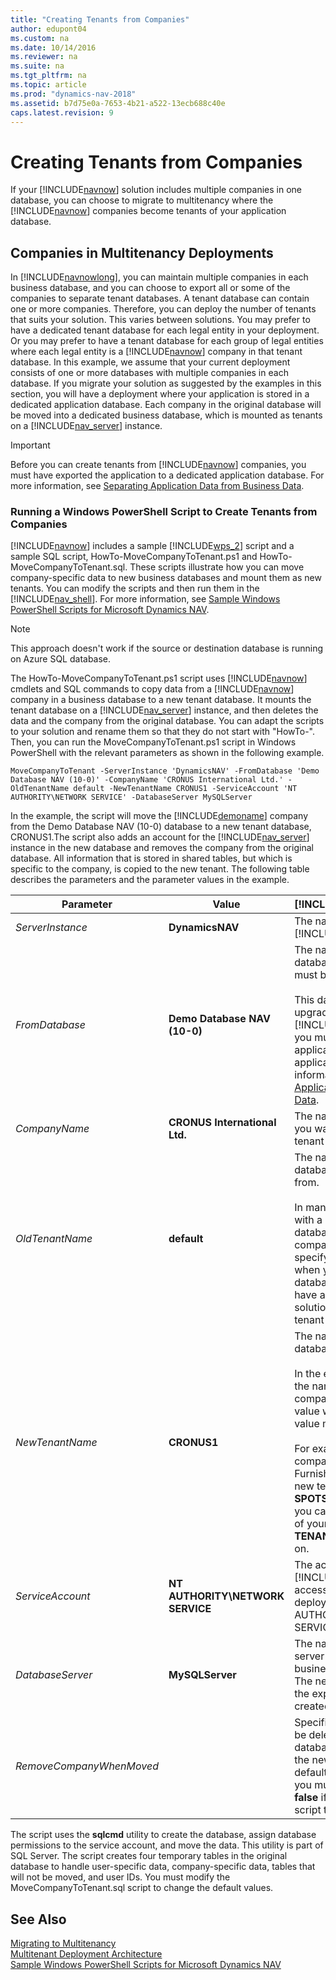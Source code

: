 ```yaml
---
title: "Creating Tenants from Companies"
author: edupont04
ms.custom: na
ms.date: 10/14/2016
ms.reviewer: na
ms.suite: na
ms.tgt_pltfrm: na
ms.topic: article
ms.prod: "dynamics-nav-2018"
ms.assetid: b7d75e0a-7653-4b21-a522-13ecb688c40e
caps.latest.revision: 9
---
```

# Creating Tenants from Companies
If your [!INCLUDE[navnow](includes/navnow_md.md)] solution includes multiple companies in one database, you can choose to migrate to multitenancy where the [!INCLUDE[navnow](includes/navnow_md.md)] companies become tenants of your application database.  

## Companies in Multitenancy Deployments  
 In [!INCLUDE[navnowlong](includes/navnowlong_md.md)], you can maintain multiple companies in each business database, and you can choose to export all or some of the companies to separate tenant databases. A tenant database can contain one or more companies. Therefore, you can deploy the number of tenants that suits your solution. This varies between solutions. You may prefer to have a dedicated tenant database for each legal entity in your deployment. Or you may prefer to have a tenant database for each group of legal entities where each legal entity is a [!INCLUDE[navnow](includes/navnow_md.md)] company in that tenant database. In this example, we assume that your current deployment consists of one or more databases with multiple companies in each database. If you migrate your solution as suggested by the examples in this section, you will have a deployment where your application is stored in a dedicated application database. Each company in the original database will be moved into a dedicated business database, which is mounted as tenants on a [!INCLUDE[nav_server](includes/nav_server_md.md)] instance.  

> [!IMPORTANT]  
>  Before you can create tenants from [!INCLUDE[navnow](includes/navnow_md.md)] companies, you must have exported the application to a dedicated application database. For more information, see [Separating Application Data from Business Data](Separating-Application-Data-from-Business-Data.md).  

### Running a Windows PowerShell Script to Create Tenants from Companies
 
 [!INCLUDE[navnow](includes/navnow_md.md)] includes a sample [!INCLUDE[wps_2](includes/wps_2_md.md)] script and a sample SQL script, HowTo-MoveCompanyToTenant.ps1 and HowTo-MoveCompanyToTenant.sql. These scripts illustrate how you can move company-specific data to new business databases and mount them as new tenants. You can modify the scripts and then run them in the [!INCLUDE[nav_shell](includes/nav_shell_md.md)]. For more information, see [Sample Windows PowerShell Scripts for Microsoft Dynamics NAV](Sample-Windows-PowerShell-Scripts-for-Microsoft-Dynamics-NAV.md). 

> [!NOTE]
> This approach doesn't work if the source or destination database is running on Azure SQL database. 

 The HowTo-MoveCompanyToTenant.ps1 script uses [!INCLUDE[navnow](includes/navnow_md.md)] cmdlets and SQL commands to copy data from a [!INCLUDE[navnow](includes/navnow_md.md)] company in a business database to a new tenant database. It mounts the tenant database on a [!INCLUDE[nav_server](includes/nav_server_md.md)] instance, and then deletes the data and the company from the original database. You can adapt the scripts to your solution and rename them so that they do not start with "HowTo-". Then, you can run the MoveCompanyToTenant.ps1 script in Windows PowerShell with the relevant parameters as shown in the following example.  

```  
MoveCompanyToTenant -ServerInstance 'DynamicsNAV' -FromDatabase 'Demo Database NAV (10-0)' -CompanyName 'CRONUS International Ltd.' -OldTenantName default -NewTenantName CRONUS1 -ServiceAccount 'NT AUTHORITY\NETWORK SERVICE' -DatabaseServer MySQLServer  
```  

 In the example, the script will move the [!INCLUDE[demoname](includes/demoname_md.md)] company from the Demo Database NAV \(10-0\) database to a new tenant database, CRONUS1.The script also adds an account for the [!INCLUDE[nav_server](includes/nav_server_md.md)] instance in the new database and removes the company from the original database. All information that is stored in shared tables, but which is specific to the company, is copied to the new tenant. The following table describes the parameters and the parameter values in the example.  

|Parameter|Value|[!INCLUDE[bp_tabledescription](includes/bp_tabledescription_md.md)]|  
|---------------|-----------|---------------------------------------|  
|*ServerInstance*|**DynamicsNAV**|The name of the [!INCLUDE[nav_server](includes/nav_server_md.md)] instance.|  
|*FromDatabase*|**Demo Database NAV \(10-0\)**|The name of the business database that the company must be moved from.<br /><br /> This database must have been upgraded to [!INCLUDE[navnowlong](includes/navnowlong_md.md)], and you must have exported the application tables to an application database. For more information, see [Separating Application Data from Business Data](Separating-Application-Data-from-Business-Data.md).|  
|*CompanyName*|**CRONUS International Ltd.**|The name of the company that you want to move to a new tenant database.|  
|*OldTenantName*|**default**|The name of the tenant in the database that you are exporting from.<br /><br /> In many cases, you are working with a single-tenant business database that contains multiple companies. If you did not specify another ID for the tenant when you created the tenant database, specify **default**. If you have added more tenants to the solution, you must specify the tenant name.|  
|*NewTenantName*|**CRONUS1**|The name of the new tenant database.<br /><br /> In the example, this is based on the name of the original company. But because this value will identify the tenant, the value must be unique.<br /><br /> For example, if the name of the company is Spotsmeyer's Furnishings, the name of the new tenant database can be **SPOTSMEYERS**. Alternatively, you can use a naming scheme of your choice, such as **TENANT1**, **TENANT2**, and so on.|  
|*ServiceAccount*|**NT AUTHORITY\\NETWORK SERVICE**|The account that [!INCLUDE[nav_server](includes/nav_server_md.md)] uses to access SQL Server. In a default deployment, this is the NT AUTHORITY\\NETWORK SERVICE account.|  
|*DatabaseServer*|**MySQLServer**|The name of the database tier server where the current business database is located. The new tenant database for the exported company will be created on the same server.|  
|*RemoveCompanyWhenMoved*||Specifies if each company must be deleted in the original tenant database when it is created in the new tenant database. The default value is **true**. Therefore, you must set the parameter to **false** if you do not want the script to delete the companies.|  

 The script uses the **sqlcmd** utility to create the database, assign database permissions to the service account, and move the data. This utility is part of SQL Server. The script creates four temporary tables in the original database to handle user-specific data, company-specific data, tables that will not be moved, and user IDs. You must modify the MoveCompanyToTenant.sql script to change the default values.  

## See Also  
 [Migrating to Multitenancy](Migrating-to-Multitenancy.md)   
 [Multitenant Deployment Architecture](Multitenant-Deployment-Architecture.md)   
 [Sample Windows PowerShell Scripts for Microsoft Dynamics NAV](Sample-Windows-PowerShell-Scripts-for-Microsoft-Dynamics-NAV.md)
